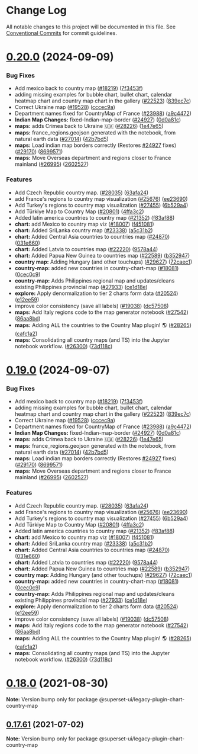 # Change Log

All notable changes to this project will be documented in this file.
See [Conventional Commits](https://conventionalcommits.org) for commit guidelines.

# [0.20.0](https://github.com/apache/superset/compare/v2021.41.0...v0.20.0) (2024-09-09)

### Bug Fixes

- Add mexico back to country map ([#18219](https://github.com/apache/superset/issues/18219)) ([7f3453f](https://github.com/apache/superset/commit/7f3453f3ea4d5185c3a5f2c1d8738f474817600f))
- adding missing examples for bubble chart, bullet chart, calendar heatmap chart and country map chart in the gallery ([#22523](https://github.com/apache/superset/issues/22523)) ([839ec7c](https://github.com/apache/superset/commit/839ec7ceacc66c65928fd0ddead2b014db3d5563))
- Correct Ukraine map ([#19528](https://github.com/apache/superset/issues/19528)) ([cccec9a](https://github.com/apache/superset/commit/cccec9a6ab8eadea2ecaac6ee2094c8eb7d6b1f4))
- Department names fixed for CountryMap of France ([#23988](https://github.com/apache/superset/issues/23988)) ([a9c4472](https://github.com/apache/superset/commit/a9c4472d25f6c77bbd89c0c56802fd9c9335610c))
- **Indian Map Changes:** fixed-Indian-map-border ([#24927](https://github.com/apache/superset/issues/24927)) ([0d0a81c](https://github.com/apache/superset/commit/0d0a81c0d2a3efcfa92c7a1ac441760d5a4bc8ff))
- **maps:** adds Crimea back to Ukraine 🇺🇦 ([#28226](https://github.com/apache/superset/issues/28226)) ([1e47e65](https://github.com/apache/superset/commit/1e47e65ac504ce58c58377378b333bdccbe1919c))
- **maps:** france_regions.geojson generated with the notebook, from natural earth data ([#27014](https://github.com/apache/superset/issues/27014)) ([42b7bd5](https://github.com/apache/superset/commit/42b7bd5c03146bd2ee5564c8f61058505c88169c))
- **maps:** Load indian map borders correctly (Restores [#24927](https://github.com/apache/superset/issues/24927) fixes) ([#29170](https://github.com/apache/superset/issues/29170)) ([8699571](https://github.com/apache/superset/commit/8699571654965a7975a44e6ddf8e7a9c9e69bacc))
- **maps:** Move Overseas department and regions closer to France mainland ([#26995](https://github.com/apache/superset/issues/26995)) ([2602527](https://github.com/apache/superset/commit/26025274a1ad7d3cb5842377a490555f984be695))

### Features

- Add Czech Republic country map. ([#28035](https://github.com/apache/superset/issues/28035)) ([63afa24](https://github.com/apache/superset/commit/63afa24c115ef29d623d2acf4f3ec6786466e33c))
- add France's regions to country map visualization ([#25676](https://github.com/apache/superset/issues/25676)) ([ee23690](https://github.com/apache/superset/commit/ee2369019694c55111bf4030e808cf6fd1fbf315))
- Add Turkey's regions to country map visualization ([#27455](https://github.com/apache/superset/issues/27455)) ([6b529a4](https://github.com/apache/superset/commit/6b529a4b68f26ec0f38926d78057473de3ed2648))
- Add Türkiye Map to Country Map ([#20801](https://github.com/apache/superset/issues/20801)) ([4ffa3c2](https://github.com/apache/superset/commit/4ffa3c22d17b189a384f43a0e352b137900b10bc))
- Added latin america countries to country map ([#21352](https://github.com/apache/superset/issues/21352)) ([f83af88](https://github.com/apache/superset/commit/f83af88fc7922774b4c1a7792f0602edcb80763d))
- **chart:** add Mexico to country map viz ([#18007](https://github.com/apache/superset/issues/18007)) ([f451081](https://github.com/apache/superset/commit/f45108116673d5810c238bb911058dc8ed05b75a))
- **chart:** Added SriLanka country map ([#23338](https://github.com/apache/superset/issues/23338)) ([a5c31b2](https://github.com/apache/superset/commit/a5c31b2426e21fc99afed5bde4151456144496af))
- **chart:** Added Central Asia countries to countries map ([#24870](https://github.com/apache/superset/issues/24870)) ([031e660](https://github.com/apache/superset/commit/031e6605068e45ae6e64a03f090831b7f227bf0b))
- **chart:** Added Latvia to countries map ([#22220](https://github.com/apache/superset/issues/22220)) ([9578a44](https://github.com/apache/superset/commit/9578a443ef713f01f4cc9cd3a8616b819a7a7a65))
- **chart:** Added Papua New Guinea to countries map ([#22589](https://github.com/apache/superset/issues/22589)) ([b352947](https://github.com/apache/superset/commit/b3529479ab39fcc273189bf4db4a0f1fd8b1cc0c))
- **country map:** Adding Hungary (and other touchups) ([#29627](https://github.com/apache/superset/issues/29627)) ([72caec1](https://github.com/apache/superset/commit/72caec10fe7fe192bdd37e5435f3eef6b41ef0b5))
- **country-map:** added new countries in country-chart-map ([#18081](https://github.com/apache/superset/issues/18081)) ([0cec0c9](https://github.com/apache/superset/commit/0cec0c9a68c9489c54bea8d10ea7b28c1729e2dc))
- **country-map:** Adds Philippines regional map and updates/cleans existing Philippines provincial map ([#27933](https://github.com/apache/superset/issues/27933)) ([ce1d18e](https://github.com/apache/superset/commit/ce1d18e5341b37769e2f73ec0e37c9c5782c5855))
- **explore:** Apply denormalization to tier 2 charts form data ([#20524](https://github.com/apache/superset/issues/20524)) ([e12ee59](https://github.com/apache/superset/commit/e12ee59b13822241dca8d8015f1222c477edd4f3))
- improve color consistency (save all labels) ([#19038](https://github.com/apache/superset/issues/19038)) ([dc57508](https://github.com/apache/superset/commit/dc575080d7e43d40b1734bb8f44fdc291cb95b11))
- **maps:** Add Italy regions code to the map generator notebook ([#27542](https://github.com/apache/superset/issues/27542)) ([86aa8bd](https://github.com/apache/superset/commit/86aa8bde8bcbf2461aede3025f8e2f15d8763546))
- **maps:** Adding ALL the countries to the Country Map plugin! 🌎 ([#28265](https://github.com/apache/superset/issues/28265)) ([cafc1a2](https://github.com/apache/superset/commit/cafc1a2c13eef303480beb8c68ec02b79dea31a9))
- **maps:** Consolidating all country maps (and TS) into the Jupyter notebook workflow. ([#26300](https://github.com/apache/superset/issues/26300)) ([73d118c](https://github.com/apache/superset/commit/73d118c0e2e967621a878ad73578d9d580f88678))

# [0.19.0](https://github.com/apache/superset/compare/v2021.41.0...v0.19.0) (2024-09-07)

### Bug Fixes

- Add mexico back to country map ([#18219](https://github.com/apache/superset/issues/18219)) ([7f3453f](https://github.com/apache/superset/commit/7f3453f3ea4d5185c3a5f2c1d8738f474817600f))
- adding missing examples for bubble chart, bullet chart, calendar heatmap chart and country map chart in the gallery ([#22523](https://github.com/apache/superset/issues/22523)) ([839ec7c](https://github.com/apache/superset/commit/839ec7ceacc66c65928fd0ddead2b014db3d5563))
- Correct Ukraine map ([#19528](https://github.com/apache/superset/issues/19528)) ([cccec9a](https://github.com/apache/superset/commit/cccec9a6ab8eadea2ecaac6ee2094c8eb7d6b1f4))
- Department names fixed for CountryMap of France ([#23988](https://github.com/apache/superset/issues/23988)) ([a9c4472](https://github.com/apache/superset/commit/a9c4472d25f6c77bbd89c0c56802fd9c9335610c))
- **Indian Map Changes:** fixed-Indian-map-border ([#24927](https://github.com/apache/superset/issues/24927)) ([0d0a81c](https://github.com/apache/superset/commit/0d0a81c0d2a3efcfa92c7a1ac441760d5a4bc8ff))
- **maps:** adds Crimea back to Ukraine 🇺🇦 ([#28226](https://github.com/apache/superset/issues/28226)) ([1e47e65](https://github.com/apache/superset/commit/1e47e65ac504ce58c58377378b333bdccbe1919c))
- **maps:** france_regions.geojson generated with the notebook, from natural earth data ([#27014](https://github.com/apache/superset/issues/27014)) ([42b7bd5](https://github.com/apache/superset/commit/42b7bd5c03146bd2ee5564c8f61058505c88169c))
- **maps:** Load indian map borders correctly (Restores [#24927](https://github.com/apache/superset/issues/24927) fixes) ([#29170](https://github.com/apache/superset/issues/29170)) ([8699571](https://github.com/apache/superset/commit/8699571654965a7975a44e6ddf8e7a9c9e69bacc))
- **maps:** Move Overseas department and regions closer to France mainland ([#26995](https://github.com/apache/superset/issues/26995)) ([2602527](https://github.com/apache/superset/commit/26025274a1ad7d3cb5842377a490555f984be695))

### Features

- Add Czech Republic country map. ([#28035](https://github.com/apache/superset/issues/28035)) ([63afa24](https://github.com/apache/superset/commit/63afa24c115ef29d623d2acf4f3ec6786466e33c))
- add France's regions to country map visualization ([#25676](https://github.com/apache/superset/issues/25676)) ([ee23690](https://github.com/apache/superset/commit/ee2369019694c55111bf4030e808cf6fd1fbf315))
- Add Turkey's regions to country map visualization ([#27455](https://github.com/apache/superset/issues/27455)) ([6b529a4](https://github.com/apache/superset/commit/6b529a4b68f26ec0f38926d78057473de3ed2648))
- Add Türkiye Map to Country Map ([#20801](https://github.com/apache/superset/issues/20801)) ([4ffa3c2](https://github.com/apache/superset/commit/4ffa3c22d17b189a384f43a0e352b137900b10bc))
- Added latin america countries to country map ([#21352](https://github.com/apache/superset/issues/21352)) ([f83af88](https://github.com/apache/superset/commit/f83af88fc7922774b4c1a7792f0602edcb80763d))
- **chart:** add Mexico to country map viz ([#18007](https://github.com/apache/superset/issues/18007)) ([f451081](https://github.com/apache/superset/commit/f45108116673d5810c238bb911058dc8ed05b75a))
- **chart:** Added SriLanka country map ([#23338](https://github.com/apache/superset/issues/23338)) ([a5c31b2](https://github.com/apache/superset/commit/a5c31b2426e21fc99afed5bde4151456144496af))
- **chart:** Added Central Asia countries to countries map ([#24870](https://github.com/apache/superset/issues/24870)) ([031e660](https://github.com/apache/superset/commit/031e6605068e45ae6e64a03f090831b7f227bf0b))
- **chart:** Added Latvia to countries map ([#22220](https://github.com/apache/superset/issues/22220)) ([9578a44](https://github.com/apache/superset/commit/9578a443ef713f01f4cc9cd3a8616b819a7a7a65))
- **chart:** Added Papua New Guinea to countries map ([#22589](https://github.com/apache/superset/issues/22589)) ([b352947](https://github.com/apache/superset/commit/b3529479ab39fcc273189bf4db4a0f1fd8b1cc0c))
- **country map:** Adding Hungary (and other touchups) ([#29627](https://github.com/apache/superset/issues/29627)) ([72caec1](https://github.com/apache/superset/commit/72caec10fe7fe192bdd37e5435f3eef6b41ef0b5))
- **country-map:** added new countries in country-chart-map ([#18081](https://github.com/apache/superset/issues/18081)) ([0cec0c9](https://github.com/apache/superset/commit/0cec0c9a68c9489c54bea8d10ea7b28c1729e2dc))
- **country-map:** Adds Philippines regional map and updates/cleans existing Philippines provincial map ([#27933](https://github.com/apache/superset/issues/27933)) ([ce1d18e](https://github.com/apache/superset/commit/ce1d18e5341b37769e2f73ec0e37c9c5782c5855))
- **explore:** Apply denormalization to tier 2 charts form data ([#20524](https://github.com/apache/superset/issues/20524)) ([e12ee59](https://github.com/apache/superset/commit/e12ee59b13822241dca8d8015f1222c477edd4f3))
- improve color consistency (save all labels) ([#19038](https://github.com/apache/superset/issues/19038)) ([dc57508](https://github.com/apache/superset/commit/dc575080d7e43d40b1734bb8f44fdc291cb95b11))
- **maps:** Add Italy regions code to the map generator notebook ([#27542](https://github.com/apache/superset/issues/27542)) ([86aa8bd](https://github.com/apache/superset/commit/86aa8bde8bcbf2461aede3025f8e2f15d8763546))
- **maps:** Adding ALL the countries to the Country Map plugin! 🌎 ([#28265](https://github.com/apache/superset/issues/28265)) ([cafc1a2](https://github.com/apache/superset/commit/cafc1a2c13eef303480beb8c68ec02b79dea31a9))
- **maps:** Consolidating all country maps (and TS) into the Jupyter notebook workflow. ([#26300](https://github.com/apache/superset/issues/26300)) ([73d118c](https://github.com/apache/superset/commit/73d118c0e2e967621a878ad73578d9d580f88678))

# [0.18.0](https://github.com/apache-superset/superset-ui/compare/v0.17.87...v0.18.0) (2021-08-30)

**Note:** Version bump only for package @superset-ui/legacy-plugin-chart-country-map

## [0.17.61](https://github.com/apache-superset/superset-ui/compare/v0.17.60...v0.17.61) (2021-07-02)

**Note:** Version bump only for package @superset-ui/legacy-plugin-chart-country-map
